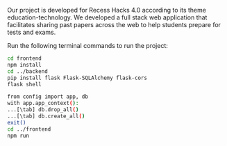 Our project is developed for Recess Hacks 4.0 according to its theme education-technology. We developed a full stack web application that facilitates sharing past papers across the web to help students prepare for tests and exams.

Run the following terminal commands to run the project:

```bash
cd frontend
npm install
cd ../backend
pip install flask Flask-SQLAlchemy flask-cors
flask shell

from config import app, db
with app.app_context():
...[\tab] db.drop_all()
...[\tab] db.create_all()
exit()
cd ../frontend
npm run
```
